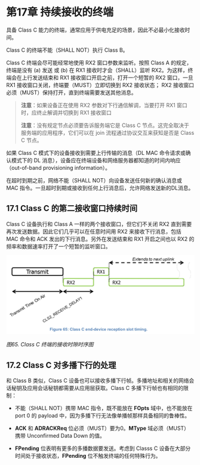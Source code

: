 # 第17章 持续接收的终端

具备 Class C 能力的终端，通常应用于供电充足的场景，因此不必最小化接收时间。

Class C 的终端不能（SHALL NOT）执行 Class B。

Class C 终端会尽可能经常地使用 RX2 窗口参数来监听。按照 Class A 的规定，终端是没有 (a) 发送 或 (b) 在 RX1 接收时才会（SHALL）监听 RX2。为这样，终端会在上行发送结束和 RX1 接收窗口开启之前，打开一个短暂的 RX2 窗口，一旦 RX1 接收窗口关闭，终端要（MUST）立即切换到 RX2 接收状态； RX2 接收窗口必须（MUST）保持打开，直到终端需要发送其他消息。

> **注意**：如果设备正在使用 RX2 参数对下行通信解调，当要打开 RX1 窗口时，应终止解调并切换到 RX1 接收窗口
>
> **注意**：没有规定节点必须要告诉服务端它是 Class C 节点。这完全取决于服务端的应用程序，它们可以在 join 流程通过协议交互来获知是否是 Class C 节点。

如果 Class C 模式下的设备接收到需要上行传输的消息（DL MAC 命令请求或确认模式下的 DL 消息），设备应在终端设备和网络服务器都知道的时间内响应（out-of-band provisioning information）。

在超时到期之前，网络不能（SHALL NOT）向设备发送任何新的确认消息或 MAC 指令。一旦超时到期或接收到任何上行消息后，允许网络发送新的DL消息。

## 17.1 Class C 的第二接收窗口持续时间

Class C 设备执行和 Class A 一样的两个接收窗口，但它们不关闭 RX2 直到需要再次发送数据。因此它们几乎可以在任意时间用 RX2 来接收下行消息，包括 MAC 命令和 ACK 发出的下行消息。另外在发送结束和 RX1 开启之间也以 RX2 的频率和数据速率打开了一个短暂的监听窗口。

![](./media/15657839468014.jpg)

<i class="lora-table-name">图65. Class C 终端的接收时隙时序图</i>

## 17.2 Class C 对多播下行的处理

和 Class B 类似，Class C 设备也可以接收多播下行帧。多播地址和相关的网络会话秘钥及应用会话秘钥都需要从应用层获取。Class C 多播下行帧也有相同的限制：

- 不能（SHALL NOT）携带 MAC 指令，既不能放在 **FOpts** 域中，也不能放在 port 0 的 payload 中，因为多播下行无法像单播帧那样具备相同的鲁棒性。

- **ACK** 和 **ADRACKReq** 位必须（MUST）要为0。**MType** 域必须（MUST）携带 Unconfirmed Data Down 的值。

- **FPending** 位表明有更多的多播数据要发送。考虑到 Classs C 设备在大部分时间处于接收状态，**FPending** 位不触发终端的任何特殊行为。

